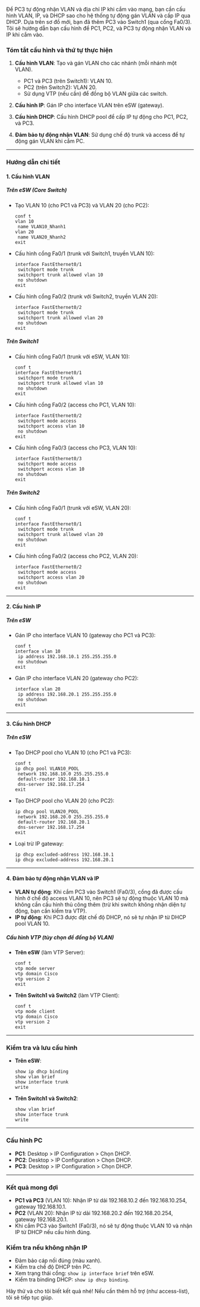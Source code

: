 Để PC3 tự động nhận VLAN và địa chỉ IP khi cắm vào mạng, bạn cần cấu hình VLAN, IP, và DHCP sao cho hệ thống tự động gán VLAN và cấp IP qua DHCP. Dựa trên sơ đồ mới, bạn đã thêm PC3 vào Switch1 (qua cổng Fa0/3). Tôi sẽ hướng dẫn bạn cấu hình để PC1, PC2, và PC3 tự động nhận VLAN và IP khi cắm vào.

### Tóm tắt cấu hình và thứ tự thực hiện
1. **Cấu hình VLAN**: Tạo và gán VLAN cho các nhánh (mỗi nhánh một VLAN).  
   - PC1 và PC3 (trên Switch1): VLAN 10.  
   - PC2 (trên Switch2): VLAN 20.  
   - Sử dụng VTP (nếu cần) để đồng bộ VLAN giữa các switch.

2. **Cấu hình IP**: Gán IP cho interface VLAN trên eSW (gateway).  

3. **Cấu hình DHCP**: Cấu hình DHCP pool để cấp IP tự động cho PC1, PC2, và PC3.

4. **Đảm bảo tự động nhận VLAN**: Sử dụng chế độ trunk và access để tự động gán VLAN khi cắm PC.

---

### Hướng dẫn chi tiết

#### 1. Cấu hình VLAN
##### Trên eSW (Core Switch)
- Tạo VLAN 10 (cho PC1 và PC3) và VLAN 20 (cho PC2):
  ```
  conf t
  vlan 10
   name VLAN10_Nhanh1
  vlan 20
   name VLAN20_Nhanh2
  exit
  ```
- Cấu hình cổng Fa0/1 (trunk với Switch1, truyền VLAN 10):
  ```
  interface FastEthernet0/1
   switchport mode trunk
   switchport trunk allowed vlan 10
   no shutdown
  exit
  ```
- Cấu hình cổng Fa0/2 (trunk với Switch2, truyền VLAN 20):
  ```
  interface FastEthernet0/2
   switchport mode trunk
   switchport trunk allowed vlan 20
   no shutdown
  exit
  ```

##### Trên Switch1
- Cấu hình cổng Fa0/1 (trunk với eSW, VLAN 10):
  ```
  conf t
  interface FastEthernet0/1
   switchport mode trunk
   switchport trunk allowed vlan 10
   no shutdown
  exit
  ```
- Cấu hình cổng Fa0/2 (access cho PC1, VLAN 10):
  ```
  interface FastEthernet0/2
   switchport mode access
   switchport access vlan 10
   no shutdown
  exit
  ```
- Cấu hình cổng Fa0/3 (access cho PC3, VLAN 10):
  ```
  interface FastEthernet0/3
   switchport mode access
   switchport access vlan 10
   no shutdown
  exit
  ```

##### Trên Switch2
- Cấu hình cổng Fa0/1 (trunk với eSW, VLAN 20):
  ```
  conf t
  interface FastEthernet0/1
   switchport mode trunk
   switchport trunk allowed vlan 20
   no shutdown
  exit
  ```
- Cấu hình cổng Fa0/2 (access cho PC2, VLAN 20):
  ```
  interface FastEthernet0/2
   switchport mode access
   switchport access vlan 20
   no shutdown
  exit
  ```

---

#### 2. Cấu hình IP
##### Trên eSW
- Gán IP cho interface VLAN 10 (gateway cho PC1 và PC3):
  ```
  conf t
  interface vlan 10
   ip address 192.168.10.1 255.255.255.0
   no shutdown
  exit
  ```
- Gán IP cho interface VLAN 20 (gateway cho PC2):
  ```
  interface vlan 20
   ip address 192.168.20.1 255.255.255.0
   no shutdown
  exit
  ```

---

#### 3. Cấu hình DHCP
##### Trên eSW
- Tạo DHCP pool cho VLAN 10 (cho PC1 và PC3):
  ```
  conf t
  ip dhcp pool VLAN10_POOL
   network 192.168.10.0 255.255.255.0
   default-router 192.168.10.1
   dns-server 192.168.17.254
  exit
  ```
- Tạo DHCP pool cho VLAN 20 (cho PC2):
  ```
  ip dhcp pool VLAN20_POOL
   network 192.168.20.0 255.255.255.0
   default-router 192.168.20.1
   dns-server 192.168.17.254
  exit
  ```
- Loại trừ IP gateway:
  ```
  ip dhcp excluded-address 192.168.10.1
  ip dhcp excluded-address 192.168.20.1
  ```

---

#### 4. Đảm bảo tự động nhận VLAN và IP
- **VLAN tự động**: Khi cắm PC3 vào Switch1 (Fa0/3), cổng đã được cấu hình ở chế độ access VLAN 10, nên PC3 sẽ tự động thuộc VLAN 10 mà không cần cấu hình thủ công thêm (trừ khi switch không nhận diện tự động, bạn cần kiểm tra VTP).
- **IP tự động**: Khi PC3 được đặt chế độ DHCP, nó sẽ tự nhận IP từ DHCP pool VLAN 10.

##### Cấu hình VTP (tùy chọn để đồng bộ VLAN)
- **Trên eSW** (làm VTP Server):
  ```
  conf t
  vtp mode server
  vtp domain Cisco
  vtp version 2
  exit
  ```
- **Trên Switch1 và Switch2** (làm VTP Client):
  ```
  conf t
  vtp mode client
  vtp domain Cisco
  vtp version 2
  exit
  ```

---

### Kiểm tra và lưu cấu hình
- **Trên eSW**:
  ```
  show ip dhcp binding
  show vlan brief
  show interface trunk
  write
  ```
- **Trên Switch1 và Switch2**:
  ```
  show vlan brief
  show interface trunk
  write
  ```

---

### Cấu hình PC
- **PC1**: Desktop > IP Configuration > Chọn DHCP.
- **PC2**: Desktop > IP Configuration > Chọn DHCP.
- **PC3**: Desktop > IP Configuration > Chọn DHCP.

---

### Kết quả mong đợi
- **PC1 và PC3** (VLAN 10): Nhận IP từ dải 192.168.10.2 đến 192.168.10.254, gateway 192.168.10.1.
- **PC2** (VLAN 20): Nhận IP từ dải 192.168.20.2 đến 192.168.20.254, gateway 192.168.20.1.
- Khi cắm PC3 vào Switch1 (Fa0/3), nó sẽ tự động thuộc VLAN 10 và nhận IP từ DHCP nếu cấu hình đúng.

### Kiểm tra nếu không nhận IP
- Đảm bảo cáp nối đúng (màu xanh).
- Kiểm tra chế độ DHCP trên PC.
- Xem trạng thái cổng: `show ip interface brief` trên eSW.
- Kiểm tra binding DHCP: `show ip dhcp binding`.

Hãy thử và cho tôi biết kết quả nhé! Nếu cần thêm hỗ trợ (như access-list), tôi sẽ tiếp tục giúp.
